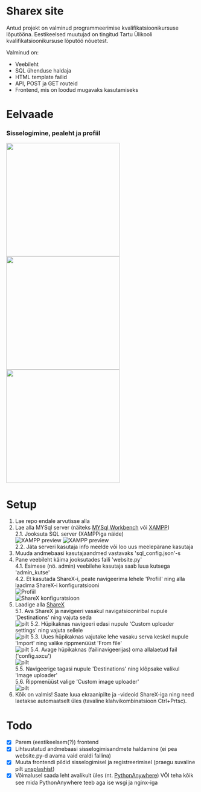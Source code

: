 # Sharex site
Antud projekt on valminud programmeerimise kvalifikatsioonikursuse lõputööna. Eestikeelsed muutujad on tingitud Tartu Ülikooli kvalifikatsioonikursuse lõputöö nõuetest.   
  
Valminud on:
* Veebileht
* SQL ühenduse haldaja
* HTML template failid
* API, POST ja GET routeid
* Frontend, mis on loodud mugavaks kasutamiseks 

# Eelvaade  
### Sisselogimine, pealeht ja profiil  
<img src="https://i.imgur.com/oUdn679.png"  height="300">
<img src="https://i.imgur.com/9i7oRWw.png"  height="300">
<img src="https://i.imgur.com/0AZiamq.png"  height="300">

# Setup
1. Lae repo endale arvutisse alla
2. Lae alla MYSql server (näiteks [MYSql Workbench](https://www.mysql.com/products/workbench/) või [XAMPP](https://www.apachefriends.org/download.html))  
2.1. Jooksuta SQL server (XAMPPiga näide)  
![XAMPP preview](https://i.imgur.com/CDKynx2.png)
![XAMPP preview](https://i.imgur.com/wm3qjCI.png)  
2.2. Jäta serveri kasutaja info meelde või loo uus meelepärane kasutaja
3. Muuda andmebaasi kasutajaandmed vastavaks 'sql_config.json'-s  
4. Pane veebileht käima jooksutades faili 'website.py'  
4.1. Esimese (nö. admin) veebilehe kasutaja saab luua kutsega 'admin_kutse'   
4.2. Et kasutada ShareX-i, peate navigeerima lehele 'Profiil' ning alla laadima ShareX-i konfiguratsiooni  
![Profiil](https://i.imgur.com/9iaEOvW.png)  
![ShareX konfiguratsioon](https://i.imgur.com/s70ogxA.png)
5. Laadige alla [ShareX](https://getsharex.com/downloads)  
5.1. Ava ShareX ja navigeeri vasakul navigatsiooniribal nupule 'Destinations' ning vajuta seda  
![pilt](https://i.imgur.com/4QxbNKD.png)
5.2. Hüpikaknas navigeeri edasi nupule 'Custom uploader settings' ning vajuta sellele  
![pilt](https://i.imgur.com/A6Umvcg.png)
5.3. Uues hüpikaknas vajutake lehe vasaku serva keskel nupule 'Import' ning valike rippmenüüst 'From file'  
![pilt](https://i.imgur.com/UoFXQup.png)
5.4. Avage hüpikaknas (failinavigeerijas) oma allalaetud fail ('config.sxcu')  
![pilt](https://i.imgur.com/lIJkjGx.png)  
5.5. Navigeerige tagasi nupule 'Destinations' ning klõpsake valikul 'Image uploader'  
5.6. Rippmenüüst valige 'Custom image uploader'  
![pilt](https://i.imgur.com/Gywhueg.png)
6. Kõik on valmis! Saate luua ekraanipilte ja -videoid ShareX-iga ning need laetakse automaatselt üles (tavaline klahvikombinatsioon Ctrl+Prtsc).

# Todo
- [x] Parem (eestikeelsem(?)) frontend
- [x] Lihtsustatud andmebaasi sisselogimisandmete haldamine (ei pea website.py-d avama vaid eraldi failina)
- [x] Muuta frontendi pildid sisselogimisel ja registreerimisel (praegu suvaline pilt [unsplashist](https://source.unsplash.com/featured/500x500))
- [x] Võimalusel saada leht avalikult üles (nt. [PythonAnywhere](https://help.pythonanywhere.com/pages/Flask/)) VÕI teha kõik see mida PythonAnywhere teeb aga ise wsgi ja nginx-iga
